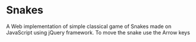 # Snakes
A Web implementation of simple classical game of Snakes made on JavaScript using jQuery framework.
To move the snake use the Arrow keys
